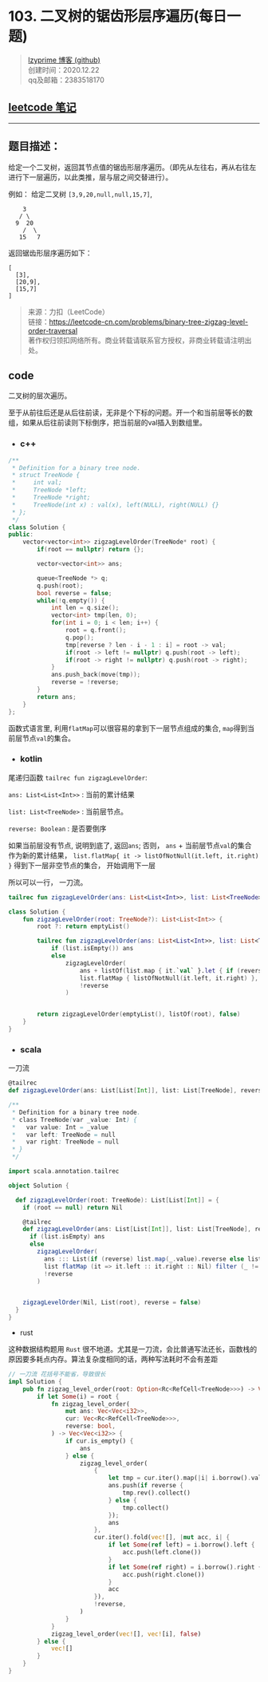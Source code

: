 # 103. 二叉树的锯齿形层序遍历(每日一题)

> [lzyprime 博客 (github)](https://lzyprime.github.io)   
> 创建时间：2020.12.22  
> qq及邮箱：2383518170  

## [leetcode 笔记](https://lzyprime.github.io/leetcode/leetcode)

---

## 题目描述：

给定一个二叉树，返回其节点值的锯齿形层序遍历。（即先从左往右，再从右往左进行下一层遍历，以此类推，层与层之间交替进行）。

例如：
给定二叉树 `[3,9,20,null,null,15,7]`,

```
    3
   / \
  9  20
    /  \
   15   7
```

返回锯齿形层序遍历如下：
```
[
  [3],
  [20,9],
  [15,7]
]
```

> 来源：力扣（LeetCode）  
> 链接：https://leetcode-cn.com/problems/binary-tree-zigzag-level-order-traversal  
> 著作权归领扣网络所有。商业转载请联系官方授权，非商业转载请注明出处。

## code

二叉树的层次遍历。

至于从前往后还是从后往前读，无非是个下标的问题。开一个和当前层等长的数组，如果从后往前读则下标倒序，把当前层的val插入到数组里。

- ### c++


```c++
/**
 * Definition for a binary tree node.
 * struct TreeNode {
 *     int val;
 *     TreeNode *left;
 *     TreeNode *right;
 *     TreeNode(int x) : val(x), left(NULL), right(NULL) {}
 * };
 */
class Solution {
public:
    vector<vector<int>> zigzagLevelOrder(TreeNode* root) {
        if(root == nullptr) return {};

        vector<vector<int>> ans;

        queue<TreeNode *> q;
        q.push(root);
        bool reverse = false;
        while(!q.empty()) {
            int len = q.size();
            vector<int> tmp(len, 0);
            for(int i = 0; i < len; i++) {
                root = q.front();
                q.pop();
                tmp[reverse ? len - i - 1 : i] = root -> val;
                if(root -> left != nullptr) q.push(root -> left);
                if(root -> right != nullptr) q.push(root -> right);
            }
            ans.push_back(move(tmp));
            reverse = !reverse;
        }
        return ans;
    }
};
```

函数式语言里, 利用`flatMap`可以很容易的拿到下一层节点组成的集合, `map`得到当前层节点`val`的集合。

- ### kotlin

尾递归函数 `tailrec fun zigzagLevelOrder`:

`ans: List<List<Int>>` : 当前的累计结果

`list: List<TreeNode>` : 当前层节点。 

`reverse: Boolean` : 是否要倒序

如果当前层没有节点, 说明到底了, 返回`ans`; 否则， `ans` + 当前层节点`val`的集合 作为新的累计结果， `list.flatMap{ it -> listOfNotNull(it.left, it.right) }` 得到下一层非空节点的集合， 开始调用下一层

所以可以一行， 一刀流。

```kotlin
tailrec fun zigzagLevelOrder(ans: List<List<Int>>, list: List<TreeNode>, reverse: Boolean): List<List<Int>> = if (list.isEmpty()) ans else zigzagLevelOrder(ans + listOf(list.map { it.`val` }.let { if (reverse) it.asReversed() else it }), list.flatMap { listOfNotNull(it.left, it.right) }, !reverse)
```

```kotlin
class Solution {
    fun zigzagLevelOrder(root: TreeNode?): List<List<Int>> {
        root ?: return emptyList()

        tailrec fun zigzagLevelOrder(ans: List<List<Int>>, list: List<TreeNode>, reverse: Boolean): List<List<Int>> =
            if (list.isEmpty()) ans
            else
                zigzagLevelOrder(
                    ans + listOf(list.map { it.`val` }.let { if (reverse) it.asReversed() else it }),
                    list.flatMap { listOfNotNull(it.left, it.right) },
                    !reverse
                )


        return zigzagLevelOrder(emptyList(), listOf(root), false)
    }
}
```

- ### scala

一刀流
```scala
@tailrec
def zigzagLevelOrder(ans: List[List[Int]], list: List[TreeNode], reverse: Boolean): List[List[Int]] = if (list.isEmpty) ans else zigzagLevelOrder(ans ::: List(if (reverse) list.map(_.value).reverse else list.map(_.value)) ::: Nil, list flatMap (it => it.left :: it.right :: Nil) filter (_ != null), !reverse)

```

```scala
/**
 * Definition for a binary tree node.
 * class TreeNode(var _value: Int) {
 *   var value: Int = _value
 *   var left: TreeNode = null
 *   var right: TreeNode = null
 * }
 */

import scala.annotation.tailrec

object Solution {

  def zigzagLevelOrder(root: TreeNode): List[List[Int]] = {
    if (root == null) return Nil

    @tailrec
    def zigzagLevelOrder(ans: List[List[Int]], list: List[TreeNode], reverse: Boolean): List[List[Int]] =
      if (list.isEmpty) ans
      else
        zigzagLevelOrder(
          ans ::: List(if (reverse) list.map(_.value).reverse else list.map(_.value)) ::: Nil,
          list flatMap (it => it.left :: it.right :: Nil) filter (_ != null),
          !reverse
        )


    zigzagLevelOrder(Nil, List(root), reverse = false)
  }
}

```

- rust

这种数据结构题用 `Rust` 很不地道。尤其是一刀流，会比普通写法还长，函数栈的原因要多耗点内存。算法复杂度相同的话，两种写法耗时不会有差距


```rust
// 一刀流 花括号不能省，导致很长
impl Solution {
    pub fn zigzag_level_order(root: Option<Rc<RefCell<TreeNode>>>) -> Vec<Vec<i32>> {
        if let Some(i) = root {
            fn zigzag_level_order(
                mut ans: Vec<Vec<i32>>,
                cur: Vec<Rc<RefCell<TreeNode>>>,
                reverse: bool,
            ) -> Vec<Vec<i32>> {
                if cur.is_empty() {
                    ans
                } else {
                    zigzag_level_order(
                        {
                            let tmp = cur.iter().map(|i| i.borrow().val);
                            ans.push(if reverse {
                                tmp.rev().collect()
                            } else {
                                tmp.collect()
                            });
                            ans
                        },
                        cur.iter().fold(vec![], |mut acc, i| {
                            if let Some(ref left) = i.borrow().left {
                                acc.push(left.clone())
                            }
                            if let Some(ref right) = i.borrow().right {
                                acc.push(right.clone())
                            }
                            acc
                        }),
                        !reverse,
                    )
                }
            }
            zigzag_level_order(vec![], vec![i], false)
        } else {
            vec![]
        }
    }
}
```
